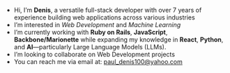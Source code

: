 - Hi, I’m **Denis**, a versatile full-stack developer with over 7 years of experience building web applications across various industries
- I’m interested in *Web Development* and *Machine Learning*
- I’m currently working with **Ruby on Rails**, **JavaScript**, **Backbone/Marionette** while expanding my knowledge in **React**, **Python**, and **AI**—particularly Large Language Models (LLMs).
- I’m looking to collaborate on Web Development projects
- You can reach me via email at: paul_denis100@yahoo.com

<!---
Denis-Paul/Denis-Paul is a ✨ special ✨ repository because its `README.md` (this file) appears on your GitHub profile.
You can click the Preview link to take a look at your changes.
--->
